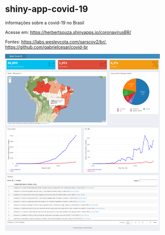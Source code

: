 # shiny-app-covid-19

 informações sobre a covid-19 no Brasil

 Acesse em: https://herbertsouza.shinyapps.io/coronavirusBR/
 
 Fontes: https://labs.wesleycota.com/sarscov2/br/, https://github.com/gabrielcesar/covid-br 

<img src="https://github.com/herbertizidro/coronavirus_shiny_app/blob/master/Brasil Covid19 16.04.png">



